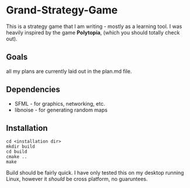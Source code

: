# Grand-Strategy-Game

This is a strategy game that I am writing - mostly as a learning tool. I was heavily inspired by the game __Polytopia__, (which you should totally check out).

## Goals
all my plans are currently laid out in the plan.md file.

## Dependencies
  - SFML - for graphics, networking, etc.
  - libnoise - for generating random maps

## Installation
```
cd <installation dir>
mkdir build
cd build
cmake ..
make
```
Build should be fairly quick. I have only tested this on my desktop running Linux, however it *should* be cross platform, no guaruntees.
